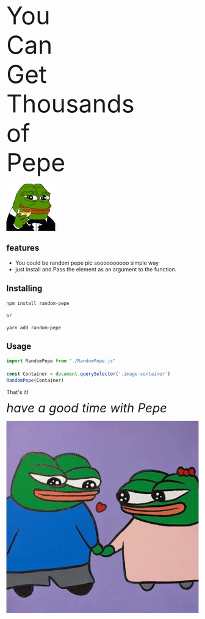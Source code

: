 <div style="font-size: 64px;">You</div>
<div style="font-size: 64px;">Can</div>
<div style="font-size: 64px;">Get</div>
<div style="font-size: 64px;">Thousands</div>
<div style="font-size: 64px;">of</div>
<div style="font-size: 64px;">Pepe</div>

![cheers](/pepe-cheers.gif)


## features
- You could be random pepe pic soooooooooo simple way
- just install and Pass the element as an argument to the function.

## Installing 
```
npm install random-pepe

or

yarn add random-pepe
```

## Usage

```js
import RandomPepe from "./RandomPepe.js"

const Container = document.querySelector('.image-container')
RandomPepe(Container)
```

That's it!

<i style="font-size: 32px;">
have a good time with Pepe
</i>

![cheers](/love_pepe.webp)

